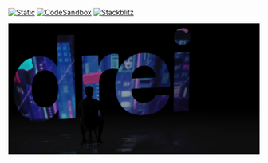 [![Static](https://img.shields.io/badge/demo-%23646CFF.svg?logo=html5&logoColor=white)](https://pmndrs.github.io/examples/ground-reflections-and-video-textures)
[![CodeSandbox](https://img.shields.io/badge/codesandbox-040404?logo=codesandbox&logoColor=DBDBDB)](https://codesandbox.io/s/github/pmndrs/examples/tree/main/demos/ground-reflections-and-video-textures)
[![Stackblitz](https://img.shields.io/badge/stackblitz-fff?logo=Stackblitz&logoColor=1389FD)](https://stackblitz.com/github/pmndrs/examples/tree/main/demos/ground-reflections-and-video-textures)

![](thumbnail.webp)
